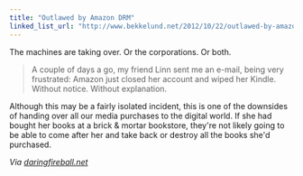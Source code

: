```yaml
---
title: "Outlawed by Amazon DRM"
linked_list_url: "http://www.bekkelund.net/2012/10/22/outlawed-by-amazon-drm/"
---
```

<p>The machines are taking over. Or the corporations. Or both.</p>
<blockquote><p>
  A couple of days a go, my friend Linn sent me an e-mail, being very frustrated: Amazon just closed her account and wiped her Kindle. Without notice. Without explanation.
</p></blockquote>
<p>Although this may be a fairly isolated incident, this is one of the downsides of handing over all our media purchases to the digital world. If she had bought her books at a brick &amp; mortar bookstore, they're not likely going to be able to come after her and take back or destroy all the books she'd purchased.</p>
<p><em>Via <a href="http://daringfireball.net/linked/2012/10/22/amazon-drm">daringfireball.net</a></em></p>
